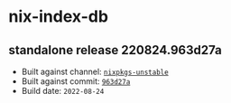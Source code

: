 # nix-index-db
## standalone release 220824.963d27a
- Built against channel: [`nixpkgs-unstable`](https://github.com/nixos/nixpkgs/tree/nixpkgs-unstable)
- Built against commit: [`963d27a`](https://github.com/NixOS/nixpkgs/commit/963d27a0767422be9b8686a8493dcade6acee992)
- Build date: `2022-08-24`
